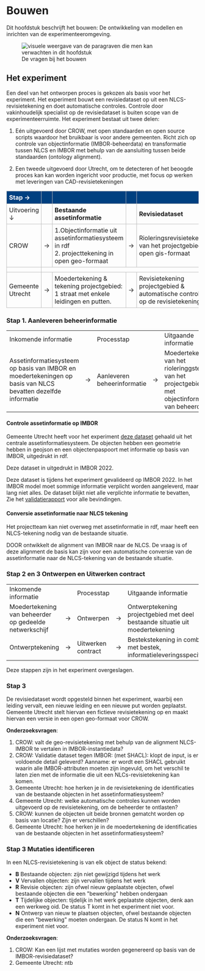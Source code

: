 # Bouwen

Dit hoofdstuk beschrijft het bouwen: De ontwikkeling van modellen en inrichten van de experimenteeromgeving. 

<figure>
<img src="../images/bouwen.png" alt="visuele weergave van de paragraven die men kan verwachten in dit hoofdstuk">
<figcaption>De vragen bij het bouwen</caption>
</figure>


## Het experiment

Een deel van het ontworpen proces is gekozen als basis voor het experiment. Het experiment bouwt een revisiedataset op uit een NLCS-revisietekening en doet automatische controles. Controle door vakinhoudelijk specialist op de revisiedataset is buiten scope van de experimenteerruimte.
Het experiment bestaat uit twee delen: 

1. Eén uitgevoerd door CROW, met open standaarden en open source scripts waardoor het bruikbaar is voor andere gemeenten. Richt zich op controle van objectinformatie (IMBOR-beheerdata) en transformatie tussen NLCS en IMBOR met behulp van de aansluiting tussen beide standaarden (ontology alignment).

2. Een tweede uitgevoerd door Utrecht, om te detecteren of het beoogde proces kan kan worden ingericht voor productie, met focus op werken met leveringen van CAD-revisietekeningen

<style>
    /* stijl 2: beheer-tabel */
    table.beheer-tabel {
        border-collapse: collapse;
        width: 100%;
    }

    table.beheer-tabel td {
        border: 1px solid #bbb; /* dunne grijze lijnen */
        padding: 6px;
        text-align: left;
    }

    /* eerste rij crow-blauw */
    table.beheer-tabel tr:first-child td {
        background-color: #004080; /* crow-blauw */
        color: white;
        font-weight: bold;
    }
</style>

<table class="beheer-tabel">
    <tr>
        <td>Stap &rarr;  <!-- → --></td>
        <td></td>
        <td></td>
        <td></td>
        <td></td>
        <td></td>
        <td></td>
    </tr>
    <tr>
    <td>Uitvoering<br>&darr;   <!-- ↓ --></td>
    <td></td>
    <td><b>Bestaande assetinformatie</b></td>
    <td></td>
    <td><b>Revisiedataset</b></td>
    <td></td>
    <td><b>Mutaties</b></td>
    </tr>
    <tr>
        <td>CROW</td>
        <td>&rarr;  <!-- → --></td>
        <td>1.Objectinformatie uit assetinformatiesysteem in rdf <br> 2. projecttekening in open geo-formaat 
        <td>&rarr;  <!-- → --></td>
        <td>Rioleringsrevisietekening van het projectgebied in open gis-formaat  
</td>
        <td>&rarr;  <!-- → --></td>
        <td>Lijst met mutaties voor het assetinformatiesysteem</td>
    </tr>
    <tr><td></td></tr>
        <tr>
        <td>Gemeente Utrecht</td>
        <td>&rarr;  <!-- → --></td>
        <td>Moedertekening & tekening projectgebied: 1 straat met enkele leidingen en putten. </td>
        <td>&rarr;  <!-- → --></td>
        <td>Revisietekening projectgebied & automatische controles op de revisietekening</td>
        <td>&rarr;  <!-- → --></td>
        <td>Mutaties voor de moedertekening</td>
    </tr>
</table>


### Stap 1. Aanleveren beheerinformatie

<table class="proces-tabel">
    <tr>
        <td>Inkomende informatie</td>
        <td></td>
        <td class="col-3-white">Processtap</td>
        <td></td>
        <td>Uitgaande informatie</td>
        <td>Rol</td>
        <td>Doel</td>
    </tr>
    <tr>
        <td>Assetinformatiesysteem op basis van IMBOR en moedertekeningen op basis van NLCS bevatten dezelfde informatie</td>
        <td>&rarr;  <!-- → --></td>
        <td class="col-3-blue">Aanleveren beheerinformatie</td>
        <td>&rarr;  <!-- → --></td>
        <td>Moedertekening van het rioleringgstelsel van het projectgebied met objectinformatie van beheerder</td>
        <td>B</td>
        <td>Bestaande situatie voor ontwerp <br></td>
    </tr>
</table>

#### Controle assetinformatie op IMBOR
Gemeente Utrecht heeft voor het experiment [deze dataset](https://github.com/Stichting-CROW/use-cases-door/blob/main/experimenten/utrecht/riolering_productie.ttl) gehaald uit het centrale assetinformatiesysteem. De objecten hebben een geometrie hebben in geojson en een objectenpaspoort met informatie op basis van IMBOR, uitgedrukt in rdf.

Deze dataset in uitgedrukt in IMBOR 2022.

Deze dataset is tijdens het experiment gevalideerd op IMBOR 2022. 
In het IMBOR model moet sommige informatie verplicht worden aangeleverd, maar lang niet alles. 
De dataset blijkt niet alle verplichte informatie te bevatten,
Zie het [validatierapport]() voor alle bevindingen.

#### Conversie assetinformatie naar NLCS tekening
Het projectteam kan niet overweg met assetinformatie in rdf, maar heeft een NLCS-tekening nodig van de bestaande situatie.

DOOR ontwikkelt de alignment van IMBOR naar de NLCS. De vraag is of deze alignment de basis kan zijn voor een automatische conversie van de assetinformatie naar de NLCS-tekening van de bestaande situatie. 


### Stap 2 en 3 Ontwerpen en Uitwerken contract

<table class="proces-tabel">
    <tr>
        <td>Inkomende informatie</td>
        <td></td>
        <td class="col-3-white">Processtap</td>
        <td></td>
        <td>Uitgaande informatie</td>
        <td>Rol</td>
        <td>Doel</td>
    </tr>
    <tr>
        <td>Moedertekening van beheerder op gedeelde netwerkschijf</td>
        <td>&rarr;  <!-- → --></td>
        <td class="col-3-black">Ontwerpen</td>
        <td>&rarr;  <!-- → --></td>
        <td>Ontwerptekening projectgebied met deel bestaande situatie uit moedertekening</td>
        <td>S</td>
        <td>Ontwerp nieuwe situatie</td>
    </tr>
        <tr>
        <td>Ontwerptekening</td>
        <td>&rarr;  <!-- → --></td>
        <td class="col-3-black">Uitwerken contract</td>
        <td>&rarr;  <!-- → --></td>
        <td>Bestekstekening in combinatie met bestek, informatieleveringsspecificatie</td>
        <td>S</td>
        <td>Werkzaamheden uitvragen</td>
    </tr>
</table>

Deze stappen zijn in het experiment overgeslagen.

### Stap 3


De revisiedataset wordt opgesteld binnen het experiment, waarbij een leiding vervalt, een nieuwe leiding en een nieuwe put worden geplaatst. Gemeente Utrecht stelt hiervan een fictieve revisietekening op en maakt hiervan een versie in een open geo-formaat voor CROW.

**Onderzoeksvragen**: 

1. CROW: valt de geo-revisietekening met behulp van de alignment NLCS-IMBOR te vertalen in IMBOR-instantiedata? 
2. CROW: Validatie dataset tegen IMBOR: (met SHACL): klopt de input, is er voldoende detail geleverd? Aanname: er wordt een SHACL gebruikt waarin alle IMBOR-attributen moeten zijn ingevuld, om het verschil te laten zien met de informatie die uit een NLCs-revisietekening kan komen. 
3. Gemeente Utrecht: hoe herken je in de revisietekening de identificaties van de bestaande objecten in het assetinformatiesysteem?
4. Gemeente Utrecht: welke automatische controles kunnen worden uitgevoerd op de revisietekening, om de beheerder te ontlasten? 
5. CROW: kunnen de objecten uit beide bronnen gematcht worden op basis van locatie? Zijn er verschillen?
6. Gemeente Utrecht: hoe herken je in de moedertekening de identificaties van de bestaande objecten in het assetinformatiesysteem?


### Stap 3 Mutaties identificeren

In een NLCS-revisietekening is van elk object de status bekend: 

* **B** Bestaande objecten: zijn niet gewijzigd tijdens het werk
* **V** Vervallen objecten: zijn vervallen tijdens het werk
* **R** Revisie objecten: zijn ofwel nieuw geplaatste objecten, ofwel bestaande objecten die een "bewerking" hebben ondergaan
* **T** Tijdelijke objecten: tijdelijk in het werk geplaatste objecten, denk aan een werkweg oid. De  status T komt in het experiment niet voor.
* **N** Ontwerp van nieuw te plaatsen objecten, ofwel bestaande objecten die een "bewerking" moeten ondergaan. De  status N komt in het experiment niet voor.


**Onderzoeksvragen**: 

1. CROW: Kan een lijst met mutaties worden gegenereerd op basis van de IMBOR-revisiedataset?
2. Gemeente Utrecht: ntb



